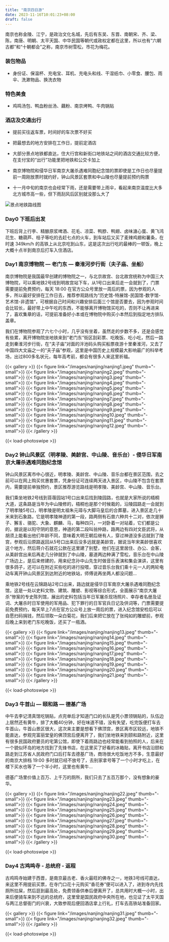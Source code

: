 ```yaml
---
title: "南京四日游"
date: 2023-11-16T10:01:23+08:00
draft: false
---
```


南京也称金陵、江宁，是政治文化名城，先后有东吴、东晋、南朝宋、齐、梁、陈，南唐、明朝、太平天国、中华民国等朝代或政权定都在这里，所以也有“六朝古都”和“十朝都会”之称，南京市树雪松，市花为梅花。

### 装包物品

- 身份证、保温杯、充电宝、耳机、充电头和线、干湿纸巾、小零食、腰包、雨伞、洗漱物品、换洗衣物

### 特色美食

- 鸡鸣汤包、鸭血粉丝汤、藕粉、南京烤鸭、牛肉锅贴

### 酒店及交通出行

- 提前买往返车票，时间好的车次票不好买

- 把最想去的地方安排在工作日，提前定酒店

- 大部分景点地铁都直达，住大行宫和新街口地铁站之间的酒店交通比较方便，在支付宝的“出行”功能里把地铁和公交卡加上

- 南京博物院和侵华日军南京大屠杀遇难同胞纪念馆的票即使是工作日也尽量提前一周刚放票时就约好，钟山风景区套票和中山陵也尽量提前预约购票

- 十一月中旬的南京也会经常下雨，还是需要带上雨伞，看起来南京温度比大多北方城市高一些，但下雨刮风后区别就没那么大了

![景点地铁路线图](/images/nanjing/nanjing0.jpeg "景点地铁路线图")

### Day0 下班后出发

下班后背上行李、精酿原浆啤酒、花毛、凉菜、鸭脖、鸭翅、卤味溏心蛋、黄飞鸿花生、糖葫芦、桔子等吃的去赶七点的火车，到车站后又买了麦辣鸡翅和薯条，在时速 349km/h 的高铁上从北京吃到山东，这是这次出行吃的最棒的一顿饭，晚上大概十点半到南京后打车入住酒店。

### Day1 南京博物院 — 老门东 — 秦淮河步行街（夫子庙、坐船）

南京博物院是我国最早创建的博物院之一，与北京故宫、台北故宫统称为中国三大博物院，可以乘地铁2号线到明故宫站下车，从1号口出来后走一会就到了，门票需要提前免费预约，每天 18:00 在官方公众号里放一周后的票，因为参观的人多，所以最好安排在工作日去，推荐参观路线为“历史馆-特展馆-民国馆-数字馆-艺术馆-非遗馆”，可根据自己时间和兴趣安排后面三个馆是否要去，因为参观时间会比较长，最好带上中午吃的东西，不能够离开博物馆买吃的，否则不让再进来了，喜欢集章的话，可提前准备好小本或在博物院中购买小本然后到指定地方排队盖章。

我们在博物院参观了六七个小时，几乎没有坐着，虽然走的步数不多，还是会感觉有些累，离开博物院坐地铁来到“老门东”街区刮彩票、吃晚饭、吃小吃，然后一路走到秦淮河步行街，在“夫子庙”对面的泮池码头购买船票夜游十里秦淮河，又去了中国四大文庙之一的“夫子庙”参观，这里是中国历史上规模最大影响最广的科举考场，出过800多名状元，每年高考前，都会有很多人来这里祈福。

{{< gallery >}}
  {{< figure link="/images/nanjing/nanjing1.jpeg" thumb="-small">}}
  {{< figure link="/images/nanjing/nanjing2.jpeg" thumb="-small">}}
  {{< figure link="/images/nanjing/nanjing3.jpeg" thumb="-small">}}
  {{< figure link="/images/nanjing/nanjing4.jpeg" thumb="-small">}}
  {{< figure link="/images/nanjing/nanjing5.jpeg" thumb="-small">}}
  {{< figure link="/images/nanjing/nanjing6.jpeg" thumb="-small">}}
  {{< figure link="/images/nanjing/nanjing7.jpeg" thumb="-small">}}
  {{< figure link="/images/nanjing/nanjing8.jpeg" thumb="-small">}}
  {{< figure link="/images/nanjing/nanjing9.jpeg" thumb="-small">}}
  {{< figure link="/images/nanjing/nanjing10.jpeg" thumb="-small">}}
  {{< figure link="/images/nanjing/nanjing11.jpeg" thumb="-small">}}
  {{< figure link="/images/nanjing/nanjing12.jpeg" thumb="-small">}}
{{< /gallery >}}

{{< load-photoswipe >}}

### Day2 钟山风景区（明孝陵、美龄宫、中山陵、音乐台）- 侵华日军南京大屠杀遇难同胞纪念馆

钟山风景区离市中心很近，明孝陵、美龄宫、中山陵、音乐台都在景区范围，去之前可以在网上购买优惠套票，凭身份证可连续两天进入景区，中山陵不包含在套票内，需要提前单独预约，景区推荐游览路线是明孝陵、美龄宫、中山陵、音乐台。

我们乘坐地铁2号线到苜蓿园站1号口出来后找到陵园路，也就是大家所说的梧桐大道，这条路是当年为中山陵修的，梧桐也是那个时候栽的，沿陵园路走一会就到了明孝陵5号口，明孝陵是明太祖朱元璋与大脚马皇后的合葬墓，进入景区走几十米来到石象路，它是明孝陵神道的第一段，路两侧有石兽六种共十二对，依次是狮子、獬豸、骆驼、大象、麒麟、马，每种四只，一对卧着一对站着，它们都是公的，据说是以阳守阴的意思，神道的第二段叫翁仲路，路两边有四对文臣武将，从胡须上能看出他们年龄不同，意味着大明王朝后继有人，穿过神道没多远就到了陵宫，参观后沿原路返回从5号口出来后没多远就是美龄宫，据说当年宋美龄很喜欢这个地方，然后蒋介石就花公款在这里建了别墅，他们在这里居住、办公、会客，从美龄宫出来后再走几分钟就到了中山陵，墓道两边种满了雪松，音乐台在中山陵广场边上，是后来修建的，用来纪念孙中山先生时做音乐表演和集会演讲，这里有很多鸽子，还可以在附近买些吃的进行投喂，穿过音乐台我们乘十元一人的两轮电动车离开钟山风景区到达附近的地铁站，师傅说再坐两人都没问题...

乘地铁2号线在云锦路站2号口出来，路边就是侵华日军南京大屠杀遇难同胞纪念馆，这是一处以史料文物、建筑、雕塑、影视等综合形式，全面展示“南京大屠杀”惨案的专史陈列馆，展出的史料包括当年日军屠杀现场照片、幸存者名册及证词、大屠杀时日军使用的军用品、犯下罪行的日军官兵日记及供词等，门票需要提前免费预约，每天早上7点在官方公众号上放一周后的票，进入纪念馆安检后可以自愿扫码捐钱，然后领取一朵白菊花，我们后来把它放在了张纯如的雕塑前，参观后晚上来到老门东吃晚饭，还买了一瓶酒。

{{< gallery >}}
  {{< figure link="/images/nanjing/nanjing13.jpeg" thumb="-small">}}
  {{< figure link="/images/nanjing/nanjing14.jpeg" thumb="-small">}}
  {{< figure link="/images/nanjing/nanjing15.jpeg" thumb="-small">}}
  {{< figure link="/images/nanjing/nanjing16.jpeg" thumb="-small">}}
  {{< figure link="/images/nanjing/nanjing17.jpeg" thumb="-small">}}
  {{< figure link="/images/nanjing/nanjing18.jpeg" thumb="-small">}}
  {{< figure link="/images/nanjing/nanjing19.jpeg" thumb="-small">}}
  {{< figure link="/images/nanjing/nanjing20.jpeg" thumb="-small">}}
  {{< figure link="/images/nanjing/nanjing21.jpeg" thumb="-small">}}
{{< /gallery >}}

{{< load-photoswipe >}}


### Day3 牛首山 — 颐和路 — 德基广场

中午去李记清真馆吃锅贴，点完单后才知道门口的长队是凭小票领锅贴的，队伍边上居然还有黄牛，排了大概40分钟，好在味道不错，没有失望，吃完饭便打车去牛首山，牛首山景区很大，这次来主要是想看下佛顶宫，景区离市区较远，地铁不能直达，参观完富丽堂皇的佛顶宫后便离开了，我们坐地铁来到颐和路附近，这里有很多民国政府要员的宅第公馆，即使下着雨路边也经常能看到拍照的人，后来在一个貌似环岛的地方找到了先锋书店，在这里买了好看的冰箱贴，离开书店沿颐和路走到江苏省人民政府门口后打车去德基广场，商场很大吃饭地方不多，生意最好的南京大排档 19:00 多时就已经不放号了，去别家拿号等了一个小时才吃上，在楼下买水也等了一个半小时，这里也有黄牛...

德基广场里价值上百万、上千万的厕所，我们只去了五百万那个，没有想象的豪华。

{{< gallery >}}
  {{< figure link="/images/nanjing/nanjing22.jpeg" thumb="-small">}}
  {{< figure link="/images/nanjing/nanjing23.jpeg" thumb="-small">}}
  {{< figure link="/images/nanjing/nanjing24.jpeg" thumb="-small">}}
  {{< figure link="/images/nanjing/nanjing25.jpeg" thumb="-small">}}
  {{< figure link="/images/nanjing/nanjing26.jpeg" thumb="-small">}}
  {{< figure link="/images/nanjing/nanjing27.jpeg" thumb="-small">}}
  {{< figure link="/images/nanjing/nanjing28.jpeg" thumb="-small">}}
  {{< figure link="/images/nanjing/nanjing29.jpeg" thumb="-small">}}
  {{< figure link="/images/nanjing/nanjing30.jpeg" thumb="-small">}}
{{< /gallery >}}

{{< load-photoswipe >}}

### Day4 古鸡鸣寺 - 总统府 - 返程

古鸡鸣寺始建于西晋，是南京最古老、香火最旺的佛寺之一，地铁3号线可直达，来这里不用提前买票，在寺门口花十元购买“香花券”便可以进入了，进到寺内先找厕所拉屎，然后逛到最高处，免费领香供奉后便离开了，总共用时大概一小时，出来后便骑车来到不远的总统府，这里曾是国民政府中央所在地，也见证了太平天国与两江总督衙门的兴衰，大致参观后便回酒店拿上行礼，打车去高铁站准备回家。

{{< gallery >}}
  {{< figure link="/images/nanjing/nanjing31.jpeg" thumb="-small">}}
  {{< figure link="/images/nanjing/nanjing32.jpeg" thumb="-small">}}
{{< /gallery >}}

{{< load-photoswipe >}}